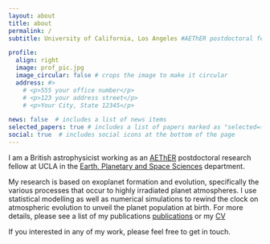 ```yaml
---
layout: about
title: about
permalink: /
subtitle: University of California, Los Angeles #AEThER postdoctoral fellow at UCLA.

profile:
  align: right
  image: prof_pic.jpg
  image_circular: false # crops the image to make it circular
  address: #>
    # <p>555 your office number</p>
    # <p>123 your address street</p>
    # <p>Your City, State 12345</p>

news: false  # includes a list of news items
selected_papers: true # includes a list of papers marked as "selected={true}"
social: true  # includes social icons at the bottom of the page
---
```


I am a British astrophysicist working as an [AEThER](https://planets.carnegiescience.edu) postdoctoral research fellow at UCLA in the [Earth, Planetary and Space Sciences](https://epss.ucla.edu) department. 

My research is based on exoplanet formation and evolution, specifically the various processes that occur to highly irradiated planet atmospheres. I use statistical modelling as well as numerical simulations to rewind the clock on atmospheric evolution to 
unveil the planet population at birth. For more details, please see a list of my publications [publications](https://jamesgrogers.github.io/publications/) or my [CV](https://www.dropbox.com/s/8ejty4xxx8j5xbg/Curriculum_Vitae_JGR.pdf?dl=0)

If you interested in any of my work, please feel free to get in touch.